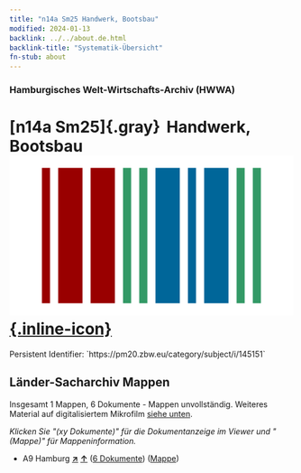 ```yaml
---
title: "n14a Sm25 Handwerk, Bootsbau"
modified: 2024-01-13
backlink: ../../about.de.html
backlink-title: "Systematik-Übersicht"
fn-stub: about
---
```


### Hamburgisches Welt-Wirtschafts-Archiv (HWWA)

# [n14a Sm25]{.gray}&#8201; Handwerk, Bootsbau &#160; [![Wikidata](/images/Wikidata-logo.svg "Wikidata"){.inline-icon}](http://www.wikidata.org/entity/Q104710692)

<div class="hint">Persistent Identifier: `https://pm20.zbw.eu/category/subject/i/145151`</div>







## Länder-Sacharchiv Mappen






Insgesamt 1 Mappen, 6 Dokumente - Mappen unvollständig. Weiteres Material auf digitalisiertem Mikrofilm [siehe unten](#filmsections).

_Klicken Sie "(xy Dokumente)" für die Dokumentanzeige im Viewer und "(Mappe)" für Mappeninformation._



- A9 Hamburg [**&nearr;**](../../../geo/i/140905/about.de.html "Hamburg (alle Mappen)") [**&uarr;**](../../../geo/about.de.html#A9 "Ländersystematik") (<a href="https://pm20.zbw.eu/iiifview/folder/sh/140905,145151" title="über: Hamburg : Handwerk, Bootsbau" target="_blank">6 Dokumente</a>) ([Mappe](../../../../folder/sh/1409xx/140905/1451xx/145151/about.de.html))



<a id="filmsections" />













